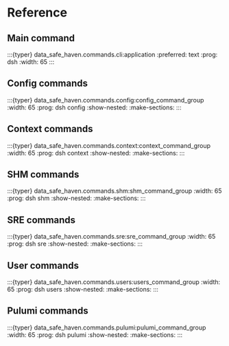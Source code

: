 # Reference

## Main command

:::{typer} data_safe_haven.commands.cli:application
:preferred: text
:prog: dsh
:width: 65
:::

## Config commands

:::{typer} data_safe_haven.commands.config:config_command_group
:width: 65
:prog: dsh config
:show-nested:
:make-sections:
:::

## Context commands

:::{typer} data_safe_haven.commands.context:context_command_group
:width: 65
:prog: dsh context
:show-nested:
:make-sections:
:::

## SHM commands

:::{typer} data_safe_haven.commands.shm:shm_command_group
:width: 65
:prog: dsh shm
:show-nested:
:make-sections:
:::

## SRE commands

:::{typer} data_safe_haven.commands.sre:sre_command_group
:width: 65
:prog: dsh sre
:show-nested:
:make-sections:
:::

## User commands

:::{typer} data_safe_haven.commands.users:users_command_group
:width: 65
:prog: dsh users
:show-nested:
:make-sections:
:::


## Pulumi commands

:::{typer} data_safe_haven.commands.pulumi:pulumi_command_group
:width: 65
:prog: dsh pulumi
:show-nested:
:make-sections:
:::